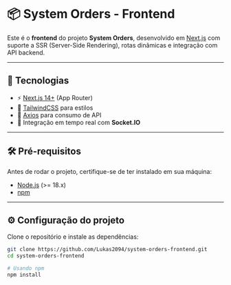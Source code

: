 # 📦 System Orders - Frontend

Este é o **frontend** do projeto **System Orders**, desenvolvido em [Next.js](https://nextjs.org) com suporte a SSR (Server-Side Rendering), rotas dinâmicas e integração com API backend.

---

## 🚀 Tecnologias

- ⚡ [Next.js 14+](https://nextjs.org/) (App Router)
- 🎨 [TailwindCSS](https://tailwindcss.com/) para estilos
- 🔗 [Axios](https://axios-http.com/) para consumo de API
- 🔄 Integração em tempo real com **Socket.IO**

---

## 🛠️ Pré-requisitos

Antes de rodar o projeto, certifique-se de ter instalado em sua máquina:

- [Node.js](https://nodejs.org/) (>= 18.x)
- [npm](https://www.npmjs.com/) 

---

## ⚙️ Configuração do projeto

Clone o repositório e instale as dependências:

```bash
git clone https://github.com/Lukas2094/system-orders-frontend.git
cd system-orders-frontend

# Usando npm
npm install
